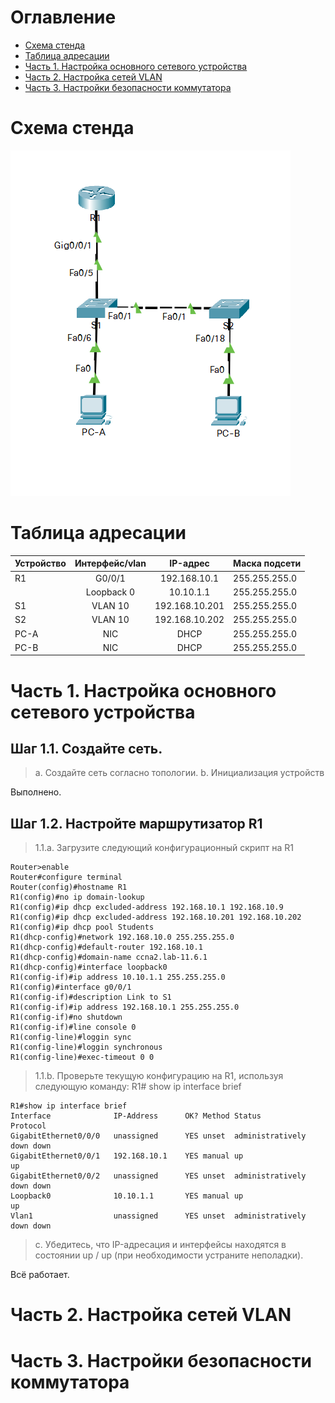 # Оглавление
* [Схема стенда](#scheme)
* [Таблица адресации](#table1)
* [Часть 1. Настройка основного сетевого устройства](#part1)
* [Часть 2. Настройка сетей VLAN](#part2)
* [Часть 3. Настройки безопасности коммутатора](#part3)

# <a name="scheme"></a>Схема стенда
![](scheme.png)

# <a name="table1"></a>Таблица адресации
| Устройство    | Интерфейс/vlan     | IP-адрес              | Маска подсети |
| ------------- | :----------------: | :-------------------: | :------------ |
| R1            | G0/0/1             | 192.168.10.1          | 255.255.255.0 |
|               | Loopback 0         | 10.10.1.1             | 255.255.255.0 |
| S1            | VLAN 10            | 192.168.10.201        | 255.255.255.0 |
| S2            | VLAN 10            | 192.168.10.202        | 255.255.255.0 |
| PC-A          | NIC                | DHCP                  | 255.255.255.0 |
| PC-B          | NIC                | DHCP                  | 255.255.255.0 |

# <a name="part1"></a>Часть 1. Настройка основного сетевого устройства
## Шаг 1.1. Создайте сеть.

> a. Создайте сеть согласно топологии.
> b. Инициализация устройств

Выполнено.

## Шаг 1.2. Настройте маршрутизатор R1

> 1.1.a. Загрузите следующий конфигурационный скрипт на R1

```shell
Router>enable
Router#configure terminal
Router(config)#hostname R1
R1(config)#no ip domain-lookup
R1(config)#ip dhcp excluded-address 192.168.10.1 192.168.10.9
R1(config)#ip dhcp excluded-address 192.168.10.201 192.168.10.202
R1(config)#ip dhcp pool Students
R1(dhcp-config)#network 192.168.10.0 255.255.255.0
R1(dhcp-config)#default-router 192.168.10.1
R1(dhcp-config)#domain-name ccna2.lab-11.6.1
R1(dhcp-config)#interface loopback0
R1(config-if)#ip address 10.10.1.1 255.255.255.0
R1(config)#interface g0/0/1
R1(config-if)#description Link to S1
R1(config-if)#ip address 192.168.10.1 255.255.255.0
R1(config-if)#no shutdown
R1(config-if)#line console 0
R1(config-line)#loggin sync
R1(config-line)#loggin synchronous 
R1(config-line)#exec-timeout 0 0
```

> 1.1.b. Проверьте текущую конфигурацию на R1, используя следующую команду:
R1# show ip interface brief

```shell
R1#show ip interface brief
Interface              IP-Address      OK? Method Status                Protocol 
GigabitEthernet0/0/0   unassigned      YES unset  administratively down down 
GigabitEthernet0/0/1   192.168.10.1    YES manual up                    up 
GigabitEthernet0/0/2   unassigned      YES unset  administratively down down 
Loopback0              10.10.1.1       YES manual up                    up 
Vlan1                  unassigned      YES unset  administratively down down
```

> c. Убедитесь, что IP-адресация и интерфейсы находятся в состоянии up / up (при необходимости устраните неполадки).

Всё работает.

# <a name="part2"></a>Часть 2. Настройка сетей VLAN
# <a name="part3"></a>Часть 3. Настройки безопасности коммутатора

